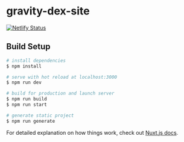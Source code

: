 # gravity-dex-site

[![Netlify Status](https://api.netlify.com/api/v1/badges/c86fe75b-f8e5-40fe-ad5a-3cac7020e15a/deploy-status)](https://app.netlify.com/sites/gravity-dex-site/deploys)

## Build Setup

```bash
# install dependencies
$ npm install

# serve with hot reload at localhost:3000
$ npm run dev

# build for production and launch server
$ npm run build
$ npm run start

# generate static project
$ npm run generate
```

For detailed explanation on how things work, check out [Nuxt.js docs](https://nuxtjs.org).
